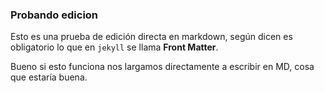 ### Probando edicion

Esto es una prueba de edición directa en markdown, según dicen es obligatorio
lo que en `jekyll` se llama **Front Matter**.

Bueno si esto funciona nos largamos directamente a escribir en MD, cosa que
estaría buena.
